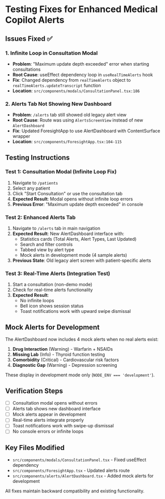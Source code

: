 # Testing Fixes for Enhanced Medical Copilot Alerts

## Issues Fixed ✅

### 1. **Infinite Loop in Consultation Modal** 
- **Problem**: "Maximum update depth exceeded" error when starting consultations
- **Root Cause**: useEffect dependency loop in `useRealTimeAlerts` hook
- **Fix**: Changed dependency from `realTimeAlerts` object to `realTimeAlerts.updateTranscript` function
- **Location**: `src/components/modals/ConsultationPanel.tsx:186`

### 2. **Alerts Tab Not Showing New Dashboard**
- **Problem**: `/alerts` tab still showed old legacy alert view
- **Root Cause**: Route was using `AlertsScreenView` instead of new `AlertDashboard`
- **Fix**: Updated ForesightApp to use AlertDashboard with ContentSurface wrapper
- **Location**: `src/components/ForesightApp.tsx:104-115`

## Testing Instructions

### Test 1: Consultation Modal (Infinite Loop Fix)
1. Navigate to `/patients` 
2. Select any patient
3. Click "Start Consultation" or use the consultation tab
4. **Expected Result**: Modal opens without infinite loop errors
5. **Previous Error**: "Maximum update depth exceeded" in console

### Test 2: Enhanced Alerts Tab
1. Navigate to `/alerts` tab in main navigation
2. **Expected Result**: New AlertDashboard interface with:
   - Statistics cards (Total Alerts, Alert Types, Last Updated)
   - Search and filter controls
   - Tabbed view by alert type
   - Mock alerts in development mode (4 sample alerts)
3. **Previous State**: Old legacy alert screen with patient-specific alerts

### Test 3: Real-Time Alerts (Integration Test)
1. Start a consultation (non-demo mode)
2. Check for real-time alerts functionality
3. **Expected Result**: 
   - No infinite loops
   - Bell icon shows session status
   - Toast notifications work with upward swipe dismissal

## Mock Alerts for Development

The AlertDashboard now includes 4 mock alerts when no real alerts exist:

1. **Drug Interaction** (Warning) - Warfarin + NSAIDs
2. **Missing Lab** (Info) - Thyroid function testing
3. **Comorbidity** (Critical) - Cardiovascular risk factors  
4. **Diagnostic Gap** (Warning) - Depression screening

These display in development mode only (`NODE_ENV === 'development'`).

## Verification Steps

- [ ] Consultation modal opens without errors
- [ ] Alerts tab shows new dashboard interface
- [ ] Mock alerts appear in development
- [ ] Real-time alerts integrate properly
- [ ] Toast notifications work with swipe-up dismissal
- [ ] No console errors or infinite loops

## Key Files Modified

- `src/components/modals/ConsultationPanel.tsx` - Fixed useEffect dependency
- `src/components/ForesightApp.tsx` - Updated alerts route
- `src/components/alerts/AlertDashboard.tsx` - Added mock alerts for development

All fixes maintain backward compatibility and existing functionality. 